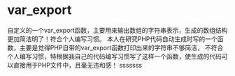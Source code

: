 # var_export
自定义的一个var_export函数，主要用来输出数组的字符串表示，生成的数组结构更加简洁明了！符合个人编写习惯。
本人在研究PHP代码自动生成时写的一个函数，主要是觉得PHP自带的var_export函数打印出来的字符串不够简洁，
不符合个人编写习惯，特根据我自己的代码编写习惯写了这样一个函数，使生成的代码可以直接用于PHP文件中，且毫无违和感！
sssssss